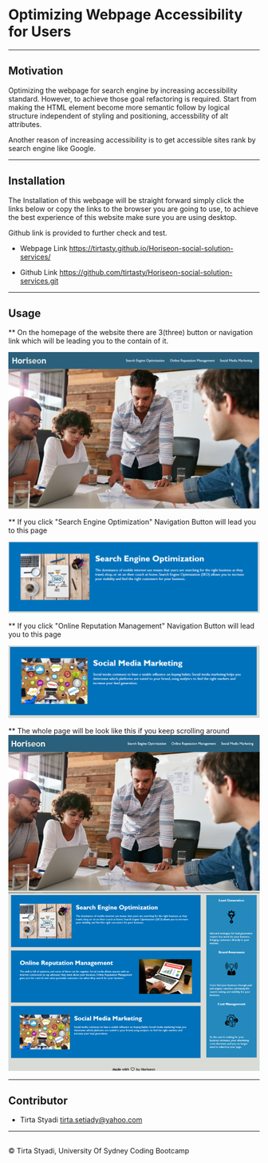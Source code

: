 # Optimizing Webpage Accessibility for Users

---

## Motivation

Optimizing the webpage for search engine by increasing accessibility standard.
However, to achieve those goal refactoring is required. Start from making the HTML 
element become more semantic follow by logical structure independent of styling and 
positioning, accessbility of alt attributes.

Another reason of increasing accessibility is to get accessible sites rank by search 
engine like Google.

---
## Installation

The Installation of this webpage will be straight forward simply click the links below or 
copy the links to the browser you are going to use, to achieve the best experience of 
this website make sure you are using desktop.

Github link is provided to further check and test.


* Webpage Link
https://tirtasty.github.io/Horiseon-social-solution-services/

* Github Link
https://github.com/tirtasty/Horiseon-social-solution-services.git

---

## Usage

** On the homepage of the website there are 3(three) button or navigation link which will be 
leading you to the contain of it.

![The Horiseon webpage's navigation bar.](./images/header-nav-link.PNG)

** If you click "Search Engine Optimization" Navigation Button will lead you to this page

![Search Engine Optimization.](./images/Search-engine-optimization-web.PNG)

** If you click "Online Reputation Management" Navigation Button will lead you to this page

![Search Engine Optimization.](./images/social-media-marketing-web.PNG)

** The whole page will be look like this if you keep scrolling around
![Whole page of Horiseon Social Solution Services](./images/webpage.PNG)


---
## Contributor

- Tirta Styadi <tirta.setiady@yahoo.com>

---

##

© Tirta Styadi, University Of Sydney Coding Bootcamp